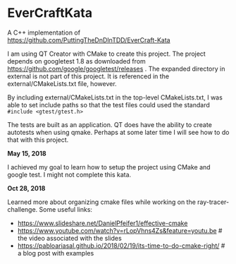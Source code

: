# EverCraftKata
A C++ implementation of https://github.com/PuttingTheDnDInTDD/EverCraft-Kata

I am using QT Creator with CMake to create this project. The project depends on googletest 1.8 as downloaded from 
https://github.com/google/googletest/releases . The expanded directory in external is not part of this project.
It is referenced in the external/CMakeLists.txt file, however.

By including external/CMakeLists.txt in the top-level CMakeLists.txt, I was able to set include paths so that the test
files could used the standard `#include <gtest/gtest.h>`

The tests are built as an application. QT does have the ability to create autotests when using qmake. Perhaps at some
later time I will see how to do that with this project.

**May 15, 2018**

I achieved my goal to learn how to setup the project using CMake and google test.
I might not complete this kata.

**Oct 28, 2018**

Learned more about organizing cmake files while working on the ray-tracer-challenge. Some useful links:

- https://www.slideshare.net/DanielPfeifer1/effective-cmake
- https://www.youtube.com/watch?v=rLopVhns4Zs&feature=youtu.be  # the video associated with the slides
- https://pabloariasal.github.io/2018/02/19/its-time-to-do-cmake-right/ # a blog post with examples
